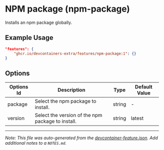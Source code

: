 
# NPM package (npm-package)

Installs an npm package globally.

## Example Usage

```json
"features": {
    "ghcr.io/devcontainers-extra/features/npm-package:1": {}
}
```

## Options

| Options Id | Description | Type | Default Value |
|-----|-----|-----|-----|
| package | Select the npm package to install. | string | - |
| version | Select the version of the npm package to install. | string | latest |



---

_Note: This file was auto-generated from the [devcontainer-feature.json](devcontainer-feature.json).  Add additional notes to a `NOTES.md`._
